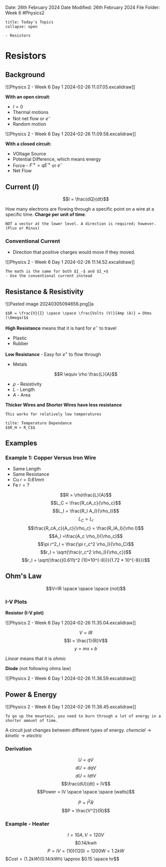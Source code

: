 Date: 26th February 2024
Date Modified: 26th February 2024
File Folder: Week 6
#Physics2

```ad-abstract
title: Today's Topics
collapse: open

- Resistors

```

# Resistors

## Background

![[Physics 2 - Week 6 Day 1 2024-02-26 11.07.05.excalidraw]]

**With an open circuit**:
- $I = 0$
- Thermal motions
- Not net flow or $e^-$
- Random motion

![[Physics 2 - Week 6 Day 1 2024-02-26 11.09.58.excalidraw]]

**With a closed circuit:**
- VOltage Source
- Potential Difference, which means energy
- Force - $F^\to = qE^\to$ or $e^-$
- Net Flow

## Current ($I$)

$$I = \frac{dQ}{dt}$$

How many electrons are flowing through a specific point on a wire at a specific time. **Charge per unit of time**.

```ad-warning
NOT a vector at the lower level. A direction is required; however. (Plus or Minus)
```

### Conventional Current

- Direction that positive charges would move if they moved.

![[Physics 2 - Week 6 Day 1 2024-02-26 11.14.52.excalidraw]]

```ad-note
The math is the same for both $I_-$ and $I_+$
- Use the conventional current instead
```

## Resistance & Resistivity

![[Pasted image 20240305094656.png]]a 

```ad-summary
$$R = \frac{V}{I} \space \space \frac{Volts (V)}{Amp (A)} = Ohms (\Omega)$$
```

**High Resistance** means that it is hard for $e^-$ to travel 
- Plastic
- Rubber

**Low Resistance** - Easy for $e^+$ to flow through
- Metals

$$R \equiv \rho \frac{L}{A}$$

- $\rho$ - Resistivity
- $L$ - Length
- $A$ - Area

**Thicker Wires and Shorter Wires have less resistance**

```ad-note
This works for relatively low temperatures
```

```ad-important
tilte: Temperature Dependance
$$R_H > R_C$$
```

## Examples

### Example 1: Copper Versus Iron Wire

- Same Length
- Same Resistance
- Cu $r = 0.61 mm$
- Fe $r = ?$

$$R = \rho\frac{L}{A}$$
$$L_C = \frac{R_cA_c}{\rho_c}$$
$$L_I = \frac{R_I A_I}{\rho_I}$$
$$L_C = L_I$$
$$\frac{R_cA_c}{A_c}{\rho_c} = \frac{R_IA_I}{\rho I}$$
$$A_I =\frac{A_c \rho_I}{\rho_c}$$
$$\pi r^2_I = \frac{\pi r_c^2 \rho_I}{\rho_C}$$
$$r_I = \sqrt{\frac{r_c^2 \rho_I}{\rho_c}}$$
$$r_I = \sqrt{\frac{(0.611)^2 (10*10^{-8})}{1.72 * 10^{-8}}}$$

## Ohm's Law

$$V=IR \space \space \space (not)$$

### I-V Plots
**Resistor (I-V plot)**

![[Physics 2 - Week 6 Day 1 2024-02-26 11.35.04.excalidraw]]

$$V=IR$$
$$I = \frac{1}{R}V$$
$$y = mx+b$$

*Linear* means that it is *ohmic*

**Diode** (not following ohms law)

![[Physics 2 - Week 6 Day 1 2024-02-26 11.36.59.excalidraw]]

## Power & Energy



![[Physics 2 - Week 6 Day 1 2024-02-26 11.38.45.excalidraw]]

```ad-summary
To go up the mountain, you need to burn through a lot of energy in a shorter amount of time.
```

A circuit just changes between different types of energy. $chemcial \rightarrow kinetic \rightarrow electric$

### Derivation

$$U= qV$$
$$dU = dq V$$
$$dU = I dt V$$
$$\frac{dU}{dt} = IV$$
$$Power = IV \space \space \space (watts)$$

$$P = I^2 R$$
$$P = \frac{V^2}{R}$$

### Example - Heater

$$I = 10A, V = 120 V$$
$$\$0.14/kw h$$
$$P = IV = (10)(120) = 1200W = 1.2 kW$$
$$Cost = (1.2kW)($0.14/kWh) \approx $0.15 \space hr$$